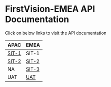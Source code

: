 # FirstVision-EMEA API Documentation

Click on below links to visit the API documentation

 | APAC                                                                                        | EMEA                                                                                     |
 |---------------------------------------------------------------------------------------------|------------------------------------------------------------------------------------------|
 | [SIT-1](https://fiserv.github.io/firstvision-emea/assets/swagger/api.html?file=qa-in.yaml)  | SIT-1                                                                                    |
 | [SIT-2](https://fiserv.github.io/firstvision-emea/assets/swagger/api.html?file=qa2-in.yaml) | [SIT-2](https://fiserv.github.io/firstvision-emea/assets/swagger/api.html?file=qa2.yaml) |
 | NA                                                                                          | [SIT-3](https://fiserv.github.io/firstvision-emea/assets/swagger/api.html?file=qa3.yaml) |
 | UAT                                                                                         | [UAT](https://fiserv.github.io/firstvision-emea/assets/swagger/api.html?file=uat.yaml)   |
